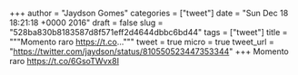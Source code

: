 
+++
author = "Jaydson Gomes"
categories = ["tweet"]
date = "Sun Dec 18 18:21:18 +0000 2016"
draft = false
slug = "528ba830b8183587d8f571eff2d4644dbbc6bd44"
tags = ["tweet"]
title = """Momento raro https://t.co..."""
tweet = true
micro = true
tweet_url = "https://twitter.com/jaydson/status/810550523447353344"
+++
Momento raro https://t.co/6GsoTWvx8I

